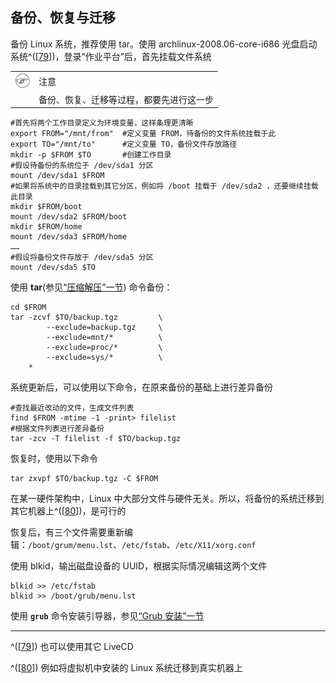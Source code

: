 ## 备份、恢复与迁移

备份 Linux 系统，推荐使用 tar。使用 archlinux-2008.06-core-i686
光盘启动系统^(\[[79](#ftn.id3151606)\])，登录“作业平台”后，首先挂载文件系统

|                              |                                          |
|:----------------------------:|:-----------------------------------------|
| ![\[注意\]](images/note.png) | 注意                                     |
|                              | 备份、恢复、迁移等过程，都要先进行这一步 |

```shell
#首先将两个工作目录定义为环境变量，这样条理更清晰
export FROM="/mnt/from"  #定义变量 FROM，待备份的文件系统挂载于此
export TO="/mnt/to"      #定义变量 TO，备份文件存放路径
mkdir -p $FROM $TO       #创建工作目录
#假设待备份的系统位于 /dev/sda1 分区  
mount /dev/sda1 $FROM
#如果将系统中的目录挂载到其它分区，例如将 /boot 挂载于 /dev/sda2 ，还要继续挂载此目录
mkdir $FROM/boot    
mount /dev/sda2 $FROM/boot
mkdir $FROM/home    
mount /dev/sda3 $FROM/home
……  
#假设将备份文件存放于 /dev/sda5 分区
mount /dev/sda5 $TO  
```

使用 **tar**(参见[“压缩解压”一节](ch17s06.md "压缩解压")) 命令备份：

```shell
cd $FROM
tar -zcvf $TO/backup.tgz         \
        --exclude=backup.tgz     \
        --exclude=mnt/*          \
        --exclude=proc/*         \
        --exclude=sys/*          \
    *
```

系统更新后，可以使用以下命令，在原来备份的基础上进行差异备份

```shell
#查找最近改动的文件，生成文件列表
find $FROM -mtime -1 -print> filelist
#根据文件列表进行差异备份
tar -zcv -T filelist -f $TO/backup.tgz  
```

恢复时，使用以下命令

```shell
tar zxvpf $TO/backup.tgz -C $FROM  
```

在某一硬件架构中，Linux
中大部分文件与硬件无关。所以，将备份的系统迁移到其它机器上^(\[[80](#ftn.id3151761)\])，是可行的

恢复后，有三个文件需要重新编辑：`/boot/grum/menu.lst`、`/etc/fstab`、`/etc/X11/xorg.conf`

使用 blkid，输出磁盘设备的 UUID，根据实际情况编辑这两个文件

```shell
blkid >> /etc/fstab
blkid >> /boot/grub/menu.lst 
```

使用 **`grub`** 命令安装引导器，参见[“Grub
安装”一节](ch22s06.md "Grub 安装")

---

^(\[[79](#id3151606)\]) 也可以使用其它 LiveCD

^(\[[80](#id3151761)\]) 例如将虚拟机中安装的 Linux 系统迁移到真实机器上
